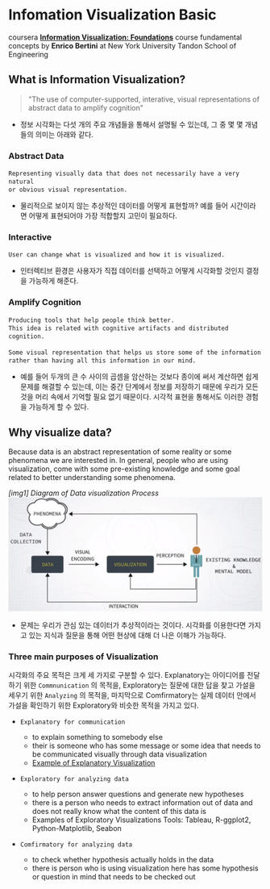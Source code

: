 Infomation Visualization Basic
==============================

coursera **[Information Visualization: Foundations](https://www.coursera.org/learn/information-visualization-fundamentals/)** course fundamental concepts by **Enrico Bertini** at New York University Tandon School of Engineering

What is Information Visualization?
----------------------------------

> "The use of computer-supported, interative, visual representations of abstract data to amplify cognition"

-	정보 시각화는 다섯 개의 주요 개념들을 통해서 설명될 수 있는데, 그 중 몇 몇 개념들의 의미는 아래와 같다.  

### Abstract Data

```
Representing visually data that does not necessarily have a very natural
or obvious visual representation.
```

-	물리적으로 보이지 않는 추상적인 데이터를 어떻게 표현할까? 예를 들어 시간이라면 어떻게 표현되어야 가장 적합할지 고민이 필요하다.

### Interactive

```
User can change what is visualized and how it is visualized.
```

-	인터렉티브 환경은 사용자가 직접 데이터를 선택하고 어떻게 시각화할 것인지 결정을 가능하게 해준다.

### Amplify Cognition

```
Producing tools that help people think better.
This idea is related with cognitive artifacts and distributed cognition.

Some visual representation that helps us store some of the information
rather than having all this information in our mind.
```

-	예를 들어 두개의 큰 수 사이의 곱셈을 암산하는 것보다 종이에 써서 계산하면 쉽게 문제를 해결할 수 있는데, 이는 중간 단계에서 정보를 저장하기 때문에 우리가 모든 것을 머리 속에서 기억할 필요 없기 때문이다. 시각적 표현을 통해서도 이러한 경험을 가능하게 할 수 있다.

Why visualize data?
-------------------

Because data is an abstract representation of some reality or some phenomena we are interested in. In general, people who are using visualization, come with some pre-existing knowledge and some goal related to better understanding some phenomena.

*[img1] Diagram of Data visualization Process* ![Image of VDpipeline](https://github.com/deepnsoul/TIL/blob/master/infovis/fig/VDpipeline.png)

-	문제는 우리가 관심 있는 데이터가 추상적이라는 것이다. 시각화를 이용한다면 가지고 있는 지식과 질문을 통해 어떤 현상에 대해 더 나은 이해가 가능하다.

### Three main purposes of Visualization

시각화의 주요 목적은 크게 세 가지로 구분할 수 있다. Explanatory는 아이디어를 전달하기 위한 `Commnunication` 의 목적을, Exploratory는 질문에 대한 답을 찾고 가설을 세우기 위한 `Analyzing` 의 목적을, 마지막으로 Comfirmatory는 실제 데이터 안에서 가설을 확인하기 위한 Exploratory와 비슷한 목적을 가지고 있다.

-	`Explanatory for communication`

	-	to explain something to somebody else
	-	their is someone who has some message or some idea that needs to be communicated visually through data visualization
	-	[Example of Explanatory Visualization](https://www.nytimes.com/interactive/2017/03/21/climate/how-americans-think-about-climate-change-in-six-maps.html)

-	`Exploratory for analyzing data`

	-	to help person answer questions and generate new hypotheses  
	-	there is a person who needs to extract information out of data and does not really know what the content of this data is
	-	Examples of Exploratory Visualizations Tools: Tableau, R-ggplot2, Python-Matplotlib, Seabon

-	`Comfirmatory for analyzing data`

	-	to check whether hypothesis actually holds in the data
	-	there is person who is using visualization here has some hypothesis or question in mind that needs to be checked out
